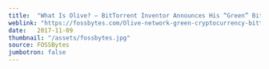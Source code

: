 ```yaml
---
title:  "What Is Olive? — BitTorrent Inventor Announces His “Green” Bitcoin Competitor"
weblink: "https://fossbytes.com/Olive-network-green-cryptocurrency-bittorrent-inventor-green-bitcoin-competitor/"
date:   2017-11-09
thumbnail: "/assets/fossbytes.jpg"
source: FOSSBytes
jumbotron: false
---
```

